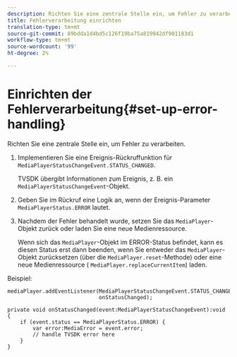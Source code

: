 ```yaml
---
description: Richten Sie eine zentrale Stelle ein, um Fehler zu verarbeiten.
title: Fehlerverarbeitung einrichten
translation-type: tm+mt
source-git-commit: 89bdda1d4bd5c126f19ba75a819942df901183d1
workflow-type: tm+mt
source-wordcount: '99'
ht-degree: 2%

---
```



# Einrichten der Fehlerverarbeitung{#set-up-error-handling}

Richten Sie eine zentrale Stelle ein, um Fehler zu verarbeiten.

1. Implementieren Sie eine Ereignis-Rückruffunktion für `MediaPlayerStatusChangeEvent.STATUS_CHANGED`.

   TVSDK übergibt Informationen zum Ereignis, z. B. ein `MediaPlayerStatusChangeEvent`-Objekt.
1. Geben Sie im Rückruf eine Logik an, wenn der Ereignis-Parameter `MediaPlayerStatus.ERROR` lautet.
1. Nachdem der Fehler behandelt wurde, setzen Sie das `MediaPlayer`-Objekt zurück oder laden Sie eine neue Medienressource.

   Wenn sich das `MediaPlayer`-Objekt im ERROR-Status befindet, kann es diesen Status erst dann beenden, wenn Sie entweder das `MediaPlayer`-Objekt zurücksetzen (über die `MediaPlayer.reset`-Methode) oder eine neue Medienressource ( `MediaPlayer.replaceCurrentItem`) laden.

<!--<a id="example_49FF225E92EA494AA06B2E5F26101F4C"></a>-->

Beispiel:

```
mediaPlayer.addEventListener(MediaPlayerStatusChangeEvent.STATUS_CHANGED,  
                             onStatusChanged); 
 
private void onStatusChanged(event:MediaPlayerStatusChangeEvent):void { 
    if (event.status == MediaPlayerStatus.ERROR) { 
        var error:MediaError = event.error; 
        // handle TVSDK error here 
    } 
} 
```

